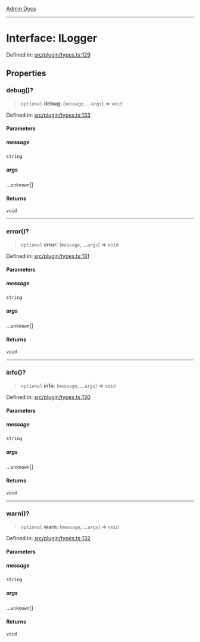 [Admin Docs](/)

***

# Interface: ILogger

Defined in: [src/plugin/types.ts:129](https://github.com/Sourya07/talawa-api/blob/aac5f782223414da32542752c1be099f0b872196/src/plugin/types.ts#L129)

## Properties

### debug()?

> `optional` **debug**: (`message`, ...`args`) => `void`

Defined in: [src/plugin/types.ts:133](https://github.com/Sourya07/talawa-api/blob/aac5f782223414da32542752c1be099f0b872196/src/plugin/types.ts#L133)

#### Parameters

##### message

`string`

##### args

...`unknown`[]

#### Returns

`void`

***

### error()?

> `optional` **error**: (`message`, ...`args`) => `void`

Defined in: [src/plugin/types.ts:131](https://github.com/Sourya07/talawa-api/blob/aac5f782223414da32542752c1be099f0b872196/src/plugin/types.ts#L131)

#### Parameters

##### message

`string`

##### args

...`unknown`[]

#### Returns

`void`

***

### info()?

> `optional` **info**: (`message`, ...`args`) => `void`

Defined in: [src/plugin/types.ts:130](https://github.com/Sourya07/talawa-api/blob/aac5f782223414da32542752c1be099f0b872196/src/plugin/types.ts#L130)

#### Parameters

##### message

`string`

##### args

...`unknown`[]

#### Returns

`void`

***

### warn()?

> `optional` **warn**: (`message`, ...`args`) => `void`

Defined in: [src/plugin/types.ts:132](https://github.com/Sourya07/talawa-api/blob/aac5f782223414da32542752c1be099f0b872196/src/plugin/types.ts#L132)

#### Parameters

##### message

`string`

##### args

...`unknown`[]

#### Returns

`void`
